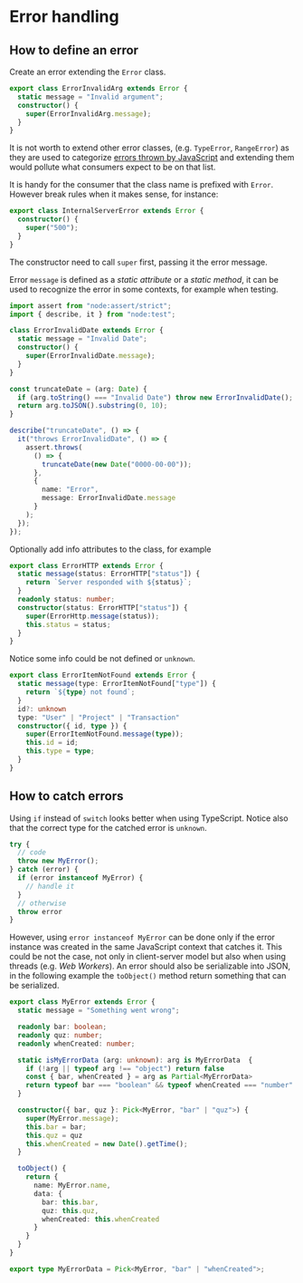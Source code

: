 # Error handling

## How to define an error

Create an error extending the `Error` class.

```ts
export class ErrorInvalidArg extends Error {
  static message = "Invalid argument";
  constructor() {
    super(ErrorInvalidArg.message);
  }
}
```

It is not worth to extend other error classes, (e.g. `TypeError`, `RangeError`)
as they are used to categorize [errors thrown by JavaScript](https://developer.mozilla.org/en-US/docs/Web/JavaScript/Reference/Errors) and extending them would pollute what consumers expect to be on that list.

It is handy for the consumer that the class name is prefixed with `Error`.
However break rules when it makes sense, for instance:

```ts
export class InternalServerError extends Error {
  constructor() {
    super("500");
  }
}
```

The constructor need to call `super` first, passing it the error message.

Error `message` is defined as a *static attribute* or a *static method*, it can be used to recognize the error in some contexts, for example when testing.


```ts
import assert from "node:assert/strict";
import { describe, it } from "node:test";

class ErrorInvalidDate extends Error {
  static message = "Invalid Date";
  constructor() {
    super(ErrorInvalidDate.message);
  }
}

const truncateDate = (arg: Date) {
  if (arg.toString() === "Invalid Date") throw new ErrorInvalidDate();
  return arg.toJSON().substring(0, 10);
}

describe("truncateDate", () => {
  it("throws ErrorInvalidDate", () => {
    assert.throws(
      () => {
        truncateDate(new Date("0000-00-00"));
      },
      {
        name: "Error",
        message: ErrorInvalidDate.message
      }
    );
  });
});
```

Optionally add info attributes to the class, for example

```ts
export class ErrorHTTP extends Error {
  static message(status: ErrorHTTP["status"]) {
    return `Server responded with ${status}`;
  }
  readonly status: number;
  constructor(status: ErrorHTTP["status"]) {
    super(ErrorHttp.message(status));
    this.status = status;
  }
}
```

Notice some info could be not defined or `unknown`.

```ts
export class ErrorItemNotFound extends Error {
  static message(type: ErrorItemNotFound["type"]) {
    return `${type} not found`;
  }
  id?: unknown
  type: "User" | "Project" | "Transaction"
  constructor({ id, type }) {
    super(ErrorItemNotFound.message(type));
    this.id = id;
    this.type = type;
  }
}
```

## How to catch errors

Using `if` instead of `switch` looks better when using TypeScript.
Notice also that the correct type for the catched error is `unknown`.

```ts
try {
  // code
  throw new MyError();
} catch (error) {
  if (error instanceof MyError) {
    // handle it
  }
  // otherwise
  throw error
}
```

However, using `error instanceof MyError` can be done only if the error instance
was created in the same JavaScript context that catches it. This could be not
the case, not only in client-server model but also when using threads (e.g. *Web
Workers*).
An error should also be serializable into JSON, in the following example the
`toObject()` method return something that can be serialized.

```ts
export class MyError extends Error {
  static message = "Something went wrong";

  readonly bar: boolean;
  readonly quz: number;
  readonly whenCreated: number;

  static isMyErrorData (arg: unknown): arg is MyErrorData  {
    if (!arg || typeof arg !== "object") return false
    const { bar, whenCreated } = arg as Partial<MyErrorData>
    return typeof bar === "boolean" && typeof whenCreated === "number" && whenCreated > 0;
  }

  constructor({ bar, quz }: Pick<MyError, "bar" | "quz">) {
    super(MyError.message);
    this.bar = bar;
    this.quz = quz
    this.whenCreated = new Date().getTime();
  }

  toObject() {
    return {
      name: MyError.name,
      data: {
        bar: this.bar,
        quz: this.quz,
        whenCreated: this.whenCreated
      }
    }
  }
}

export type MyErrorData = Pick<MyError, "bar" | "whenCreated">;
```
